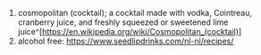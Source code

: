 1. cosmopolitan (cocktail); a cocktail made with vodka, Cointreau, cranberry juice, and freshly squeezed or sweetened lime juice^[https://en.wikipedia.org/wiki/Cosmopolitan_(cocktail)]
2. alcohol free: https://www.seedlipdrinks.com/nl-nl/recipes/